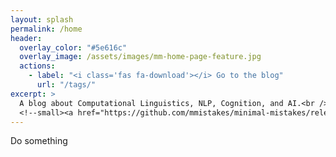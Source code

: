 ```yaml
---
layout: splash
permalink: /home
header:
  overlay_color: "#5e616c"
  overlay_image: /assets/images/mm-home-page-feature.jpg
  actions:
    - label: "<i class='fas fa-download'></i> Go to the blog"
      url: "/tags/"
excerpt: >
  A blog about Computational Linguistics, NLP, Cognition, and AI.<br />
  <!--small><a href="https://github.com/mmistakes/minimal-mistakes/releases/tag/4.16.4">Latest release v4.16.4</a></small-->
---
```


Do something